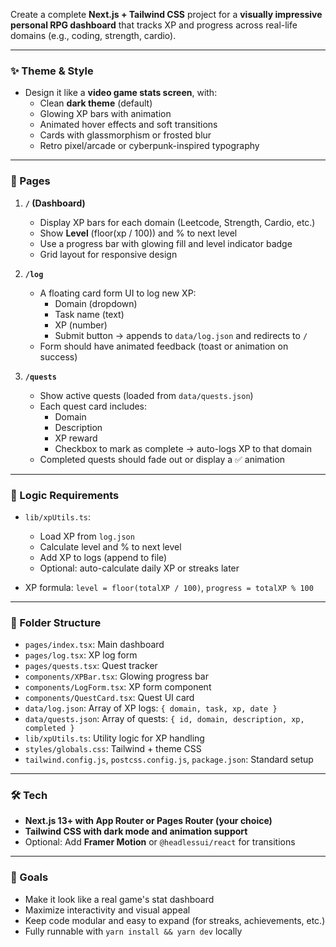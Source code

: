 Create a complete **Next.js + Tailwind CSS** project for a **visually impressive personal RPG dashboard** that tracks XP and progress across real-life domains (e.g., coding, strength, cardio).

---

### ✨ Theme & Style
- Design it like a **video game stats screen**, with:
  - Clean **dark theme** (default)
  - Glowing XP bars with animation
  - Animated hover effects and soft transitions
  - Cards with glassmorphism or frosted blur
  - Retro pixel/arcade or cyberpunk-inspired typography

---

### 🧩 Pages

1. **`/` (Dashboard)**
   - Display XP bars for each domain (Leetcode, Strength, Cardio, etc.)
   - Show **Level** (floor(xp / 100)) and % to next level
   - Use a progress bar with glowing fill and level indicator badge
   - Grid layout for responsive design

2. **`/log`**
   - A floating card form UI to log new XP:
     - Domain (dropdown)
     - Task name (text)
     - XP (number)
     - Submit button → appends to `data/log.json` and redirects to `/`
   - Form should have animated feedback (toast or animation on success)

3. **`/quests`**
   - Show active quests (loaded from `data/quests.json`)
   - Each quest card includes:
     - Domain
     - Description
     - XP reward
     - Checkbox to mark as complete → auto-logs XP to that domain
   - Completed quests should fade out or display a ✅ animation

---

### 🧠 Logic Requirements

- `lib/xpUtils.ts`:
  - Load XP from `log.json`
  - Calculate level and % to next level
  - Add XP to logs (append to file)
  - Optional: auto-calculate daily XP or streaks later

- XP formula: `level = floor(totalXP / 100)`, `progress = totalXP % 100`

---

### 📁 Folder Structure

- `pages/index.tsx`: Main dashboard
- `pages/log.tsx`: XP log form
- `pages/quests.tsx`: Quest tracker
- `components/XPBar.tsx`: Glowing progress bar
- `components/LogForm.tsx`: XP form component
- `components/QuestCard.tsx`: Quest UI card
- `data/log.json`: Array of XP logs: `{ domain, task, xp, date }`
- `data/quests.json`: Array of quests: `{ id, domain, description, xp, completed }`
- `lib/xpUtils.ts`: Utility logic for XP handling
- `styles/globals.css`: Tailwind + theme CSS
- `tailwind.config.js`, `postcss.config.js`, `package.json`: Standard setup

---

### 🛠 Tech

- **Next.js 13+ with App Router or Pages Router (your choice)**
- **Tailwind CSS with dark mode and animation support**
- Optional: Add **Framer Motion** or `@headlessui/react` for transitions

---

### 🎯 Goals

- Make it look like a real game's stat dashboard
- Maximize interactivity and visual appeal
- Keep code modular and easy to expand (for streaks, achievements, etc.)
- Fully runnable with `yarn install && yarn dev` locally

